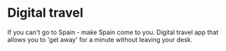 # Digital travel

If you can't go to Spain - make Spain come to you. Digital travel app that allows you to 'get away' for a minute without leaving your desk.
